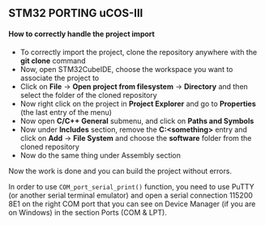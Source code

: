 ## STM32 PORTING uCOS-III

#### How to correctly handle the project import

- To correctly import the project, clone the repository anywhere with the **git clone** command
- Now, open STM32CubeIDE, choose the workspace you want to associate the project to
- Click on **File** -> **Open project from filesystem** -> **Directory** and then select the folder of the cloned repository
- Now right click on the project in **Project Explorer** and go to **Properties** (the last entry of the menu)
- Now open **C/C++ General** submenu, and click on **Paths and Symbols**
- Now under **Includes** section, remove the **C:\<something>** entry and click on **Add** -> **File System** and choose the **software** folder from the cloned repository
- Now do the same thing under Assembly section

Now the work is done and you can build the project without errors.


In order to use ```COM_port_serial_print()``` function, you need to use PuTTY (or another serial terminal emulator) and open a serial connection 115200 8E1 on the right COM port that you can see on Device Manager (if you are on Windows) in the section Ports (COM & LPT).
